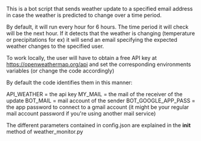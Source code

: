 This is a bot script that sends weather update to a specified email address in case the weather is predicted to change over a time period.

By default, it will run every hour for 6 hours. The time period it will check will be the next hour.
If it detects that the weather is changing (temperature or precipitations for ex) it will send an email specifying the expected weather changes to the specified user.

To work locally, the user will have to obtain a free API key at https://openweathermap.org/api and set the corresponding environments variables (or change the code accordingly)

By default the code identifies them in this manner:

API_WEATHER = the api key
MY_MAIL = the mail of the receiver of the update
BOT_MAIL = mail account of the sender
BOT_GOOGLE_APP_PASS = the app password to connect to a gmail account (it might be your regular mail account password if you're using another mail service)

The different parameters contained in config.json are explained in the __init__ method of weather_monitor.py
